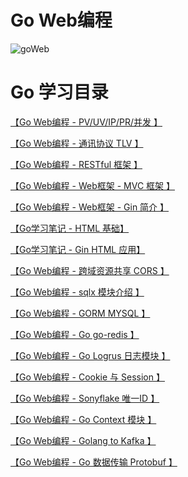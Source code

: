 # Go Web编程


![goWeb][1]


# Go 学习目录

[ 【Go Web编程 - PV/UV/IP/PR/并发 】](https://jicki.cn/golang-web-note-7 "pv uv 并发")

[ 【Go Web编程 - 通讯协议 TLV 】](https://jicki.cn/golang-web-note-14 "通讯协议 TLV")

[ 【Go Web编程 - RESTful 框架 】](https://jicki.cn/golang-web-note-0 "Go RESTful框架")

[ 【Go Web编程 - Web框架 - MVC 框架 】](https://jicki.cn/golang-web-note-1 "Go Web框架- MVC框架")

[ 【Go Web编程 - Web框架 - Gin 简介 】](https://jicki.cn/golang-web-note-2 "Go Web框架- Gin")

[ 【Go学习笔记 - HTML 基础】](https://jicki.cn/golang-study-note-8 "Go HTML 基础")

[ 【Go学习笔记 - Gin HTML 应用】](https://jicki.cn/golang-web-note-13 "Gin HTML 应用")

[ 【Go Web编程 - 跨域资源共享 CORS 】](https://jicki.cn/golang-web-note-3 "CORS 跨域解决")

[ 【Go Web编程 - sqlx 模块介绍 】](https://jicki.cn/golang-web-note-4 "Go sqlx 模块介绍")

[ 【Go Web编程 - GORM MYSQL 】](https://jicki.cn/golang-web-note-5 "Go GORM MYSQL")

[ 【Go Web编程 - Go go-redis 】](https://jicki.cn/golang-web-note-6 "Go go-redis")

[ 【Go Web编程 - Go Logrus 日志模块 】](https://jicki.cn/golang-web-note-8 "Go Logrus 日志模块")

[ 【Go Web编程 - Cookie 与 Session 】](https://jicki.cn/golang-web-note-9 "Cookie 与 Session")

[ 【Go Web编程 - Sonyflake 唯一ID 】](https://jicki.cn/golang-web-note-10 "Sonyflake 唯一ID")

[ 【Go Web编程 - Go Context 模块 】](https://jicki.cn/golang-web-note-11 "Go Context 模块")

[ 【Go Web编程 - Golang to Kafka 】](https://jicki.cn/golang-web-note-12 "Golang to Kafka")

[ 【Go Web编程 - Go 数据传输 Protobuf 】](https://jicki.cn/golang-web-note-15 "Golang Protobuf")

  [1]: https://jicki.cn/img/posts/golang/goweb.png

